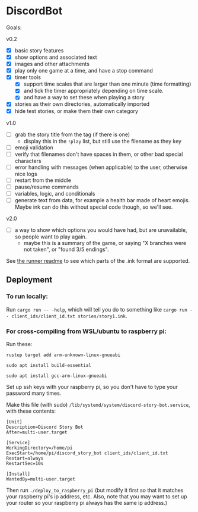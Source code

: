 # DiscordBot


Goals:

v0.2

- [x] basic story features
- [x] show options and associated text
- [x] images and other attachments
- [x] play only one game at a time, and have a stop command
- [x] timer tools
  - [x] support time scales that are larger than one minute (time formatting)
  - [x] and tick the timer appropriately depending on time scale.
  - [x] and have a way to set these when playing a story
- [x] stories as their own directories, automatically imported
- [x] hide test stories, or make them their own category

v1.0

- [ ] grab the story title from the tag (if there is one)
  - display this in the `!play` list, but still use the filename as they key
- [ ] emoji validation
- [ ] verify that filenames don't have spaces in them, or other bad special characters
- [ ] error handling with messages (when applicable) to the user, otherwise nice logs
- [ ] restart from the middle
- [ ] pause/resume commands
- [ ] variables, logic, and conditionals
- [ ] generate text from data, for example a health bar made of heart emojis. Maybe ink can do this without special code though, so we'll see.

v2.0

- [ ] a way to show which options you would have had, but are unavailable, so people want to play again.
  -  maybe this is a summary of the game, or saying "X branches were not taken", or "found 3/5 endings".

See [the runner readme](runner/README.md) to see which parts of the .ink format are supported.


## Deployment

### To run locally:

Run `cargo run -- -help`, which will tell you do to something like `cargo run -- client_ids/client_id.txt stories/story1.ink`.

### For cross-compiling from WSL/ubuntu to raspberry pi:

Run these:

`rustup target add arm-unknown-linux-gnueabi`

`sudo apt install build-essential`

`sudo apt install gcc-arm-linux-gnueabi`

Set up ssh keys with your raspberry pi, so you don't have to type your password many times.

Make this file (with sudo) `/lib/systemd/system/discord-story-bot.service`, with these contents:

```
[Unit]
Description=Discord Story Bot
After=multi-user.target

[Service]
WorkingDirectory=/home/pi
ExecStart=/home/pi/discord_story_bot client_ids/client_id.txt
Restart=always
RestartSec=10s

[Install]
WantedBy=multi-user.target
```

Then run `./deploy_to_raspberry_pi` (but modify it first so that it matches your raspberry pi's ip address, etc. Also, note that you may want to set up your router so your raspberry pi always has the same ip address.)